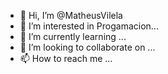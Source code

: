- 👋 Hi, I’m @MatheusVilela
- 👀 I’m interested in Progamacion...
- 🌱 I’m currently learning ...
- 💞️ I’m looking to collaborate on ...
- 📫 How to reach me ...

<!---
MatheusVilela097/MatheusVilela097 is a ✨ special ✨ repository because its `README.md` (this file) appears on your GitHub profile.
You can click the Preview link to take a look at your changes.
--->
